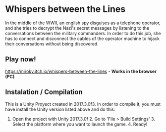 # Whispers between the Lines
In the middle of the WWII, an english spy disguises as a telephone operator, and she tries to decrypt the Nazi's secret messages by listening to the conversations between the military commanders. In order to do this job, she has to connect and disconnect the cables of the operator machine to hijack their conversations without being discovered.

## Play now!
https://miroky.itch.io/whispers-between-the-lines - **Works in the browser (PC)**

## Instalation / Compilation
This is a Unity Proyect created in 2017.3.0f3. 
In order to compile it, you must have install the Unity version listed above and do this:
  1. Open the project with Unity 2017.3.0f
	2. Go to 'File > Build Settings'
	3. Select the platform where you want to launch the game.
	4. Ready!
